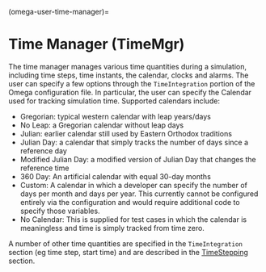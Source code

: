 <!--
© 2025. Triad National Security, LLC. All rights reserved.
This program was produced under U.S. Government contract 89233218CNA000001 for Los Alamos National Laboratory (LANL), which is operated by Triad National Security, LLC for the U.S. Department of Energy/National Nuclear Security Administration. All rights in the program are reserved by Triad National Security, LLC, and the U.S. Department of Energy/National Nuclear Security Administration. The Government is granted for itself and others acting on its behalf a nonexclusive, paid-up, irrevocable worldwide license in this material to reproduce, prepare. derivative works, distribute copies to the public, perform publicly and display publicly, and to permit others to do so.
-->

(omega-user-time-manager)=

# Time Manager (TimeMgr)

The time manager manages various time quantities during a simulation, including
time steps, time instants, the calendar, clocks and alarms. The user can
specify a few options through the ``TimeIntegration`` portion of the Omega
configuration file. In particular, the user can specify the Calendar used
for tracking simulation time. Supported calendars include:
 - Gregorian: typical western calendar with leap years/days
 - No Leap: a Gregorian calendar without leap days
 - Julian: earlier calendar still used by Eastern Orthodox traditions
 - Julian Day: a calendar that simply tracks the number of days since
   a reference day
 - Modified Julian Day: a modified version of Julian Day that changes the
   reference time
 - 360 Day: An artificial calendar with equal 30-day months
 - Custom: A calendar in which a developer can specify the number of
   days per month and days per year. This currently cannot be configured
   entirely via the configuration and would require additional code to
   specify those variables.
 - No Calendar: This is supplied for test cases in which the calendar
   is meaningless and time is simply tracked from time zero.

A number of other time quantities are specified in the ``TimeIntegration``
section (eg time step, start time) and are described in the
[TimeStepping](#omega-user-time-stepping) section.
